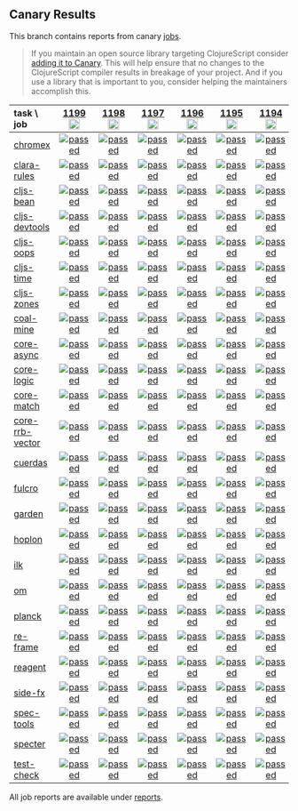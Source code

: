 ## Canary Results

This branch contains reports from canary [jobs](https://github.com/cljs-oss/canary/tree/jobs).

> If you maintain an open source library targeting ClojureScript consider [adding it to Canary](https://github.com/cljs-oss/canary/tree/master#how-to-participate). This will help ensure that no changes to the ClojureScript compiler results in breakage of your project. And if you use a library that is important to you, consider helping the maintainers accomplish this.

[//]: # (begin_overview_table)

| task \ job | <a href="reports/2019/11/28/job-001199-1.10.597-23cedecb" title="job #1199&#xA;&#xA;job&#xA;&#xA;requested by BinaryAge Bot (@babot) on 2019-11-28T07:00:08Z">1199<br/><img width=20 height=20 src="https://avatars0.githubusercontent.com/u/1476765?v=4&s=60"></a> | <a href="reports/2019/11/27/job-001198-1.10.597-23cedecb" title="job #1198&#xA;&#xA;job&#xA;&#xA;requested by BinaryAge Bot (@babot) on 2019-11-27T07:00:11Z">1198<br/><img width=20 height=20 src="https://avatars0.githubusercontent.com/u/1476765?v=4&s=60"></a> | <a href="reports/2019/11/26/job-001197-1.10.598-811e38b00" title="job #1197&#xA;&#xA;job -c mfikes -r CLJS-3199&#xA;&#xA;requested by Mike Fikes (@mfikes) on 2019-11-26T17:11:34Z">1197<br/><img width=20 height=20 src="https://avatars1.githubusercontent.com/u/1723464?v=4&s=60"></a> | <a href="reports/2019/11/26/job-001196-1.10.597-23cedecb" title="job #1196&#xA;&#xA;job&#xA;&#xA;requested by BinaryAge Bot (@babot) on 2019-11-26T07:00:10Z">1196<br/><img width=20 height=20 src="https://avatars0.githubusercontent.com/u/1476765?v=4&s=60"></a> | <a href="reports/2019/11/24/job-001195-1.10.597-23cedecb" title="job #1195&#xA;&#xA;job&#xA;&#xA;requested by BinaryAge Bot (@babot) on 2019-11-24T07:00:09Z">1195<br/><img width=20 height=20 src="https://avatars0.githubusercontent.com/u/1476765?v=4&s=60"></a> | <a href="reports/2019/11/23/job-001194-1.10.598-d397aef50" title="job #1194&#xA;&#xA;job -c mfikes -r CLJS-3173&#xA;&#xA;requested by Mike Fikes (@mfikes) on 2019-11-23T19:00:34Z">1194<br/><img width=20 height=20 src="https://avatars1.githubusercontent.com/u/1723464?v=4&s=60"></a> | <a href="reports/2019/11/23/job-001193-1.10.597-23cedecb" title="job #1193&#xA;&#xA;job&#xA;&#xA;requested by BinaryAge Bot (@babot) on 2019-11-23T07:00:10Z">1193<br/><img width=20 height=20 src="https://avatars0.githubusercontent.com/u/1476765?v=4&s=60"></a> | <a href="reports/2019/11/22/job-001192-1.10.598-1528f3021" title="job #1192&#xA;&#xA;job -c mfikes -r CLJS-3195&#xA;&#xA;requested by Mike Fikes (@mfikes) on 2019-11-22T21:55:18Z">1192<br/><img width=20 height=20 src="https://avatars1.githubusercontent.com/u/1723464?v=4&s=60"></a> | <a href="reports/2019/11/22/job-001191-1.10.597-23cedecb" title="job #1191&#xA;&#xA;job&#xA;&#xA;requested by BinaryAge Bot (@babot) on 2019-11-22T07:00:09Z">1191<br/><img width=20 height=20 src="https://avatars0.githubusercontent.com/u/1476765?v=4&s=60"></a> | <a href="reports/2019/11/21/job-001190-1.10.597-23cedecb" title="job #1190&#xA;&#xA;job&#xA;&#xA;requested by BinaryAge Bot (@babot) on 2019-11-21T07:00:19Z">1190<br/><img width=20 height=20 src="https://avatars0.githubusercontent.com/u/1476765?v=4&s=60"></a> |
| :--- | :---: | :---: | :---: | :---: | :---: | :---: | :---: | :---: | :---: | :---: |
| [chromex](https://github.com/binaryage/chromex) | <a href="reports/2019/11/28/job-001199-1.10.597-23cedecb#-chromex"><img title="passed" src="http://box.binaryage.com/s-passed.svg"><a> | <a href="reports/2019/11/27/job-001198-1.10.597-23cedecb#-chromex"><img title="passed" src="http://box.binaryage.com/s-passed.svg"><a> | <a href="reports/2019/11/26/job-001197-1.10.598-811e38b00#-chromex"><img title="passed" src="http://box.binaryage.com/s-passed.svg"><a> | <a href="reports/2019/11/26/job-001196-1.10.597-23cedecb#-chromex"><img title="passed" src="http://box.binaryage.com/s-passed.svg"><a> | <a href="reports/2019/11/24/job-001195-1.10.597-23cedecb#-chromex"><img title="passed" src="http://box.binaryage.com/s-passed.svg"><a> | <a href="reports/2019/11/23/job-001194-1.10.598-d397aef50#-chromex"><img title="passed" src="http://box.binaryage.com/s-passed.svg"><a> | <a href="reports/2019/11/23/job-001193-1.10.597-23cedecb#-chromex"><img title="passed" src="http://box.binaryage.com/s-passed.svg"><a> | <a href="reports/2019/11/22/job-001192-1.10.598-1528f3021#-chromex"><img title="passed" src="http://box.binaryage.com/s-passed.svg"><a> | <a href="reports/2019/11/22/job-001191-1.10.597-23cedecb#-chromex"><img title="passed" src="http://box.binaryage.com/s-passed.svg"><a> | <a href="reports/2019/11/21/job-001190-1.10.597-23cedecb#-chromex"><img title="passed" src="http://box.binaryage.com/s-passed.svg"><a> |
| [clara-rules](https://github.com/cerner/clara-rules) | <a href="reports/2019/11/28/job-001199-1.10.597-23cedecb#-clara-rules"><img title="passed" src="http://box.binaryage.com/s-passed.svg"><a> | <a href="reports/2019/11/27/job-001198-1.10.597-23cedecb#-clara-rules"><img title="passed" src="http://box.binaryage.com/s-passed.svg"><a> | <a href="reports/2019/11/26/job-001197-1.10.598-811e38b00#-clara-rules"><img title="passed" src="http://box.binaryage.com/s-passed.svg"><a> | <a href="reports/2019/11/26/job-001196-1.10.597-23cedecb#-clara-rules"><img title="passed" src="http://box.binaryage.com/s-passed.svg"><a> | <a href="reports/2019/11/24/job-001195-1.10.597-23cedecb#-clara-rules"><img title="passed" src="http://box.binaryage.com/s-passed.svg"><a> | <a href="reports/2019/11/23/job-001194-1.10.598-d397aef50#-clara-rules"><img title="passed" src="http://box.binaryage.com/s-passed.svg"><a> | <a href="reports/2019/11/23/job-001193-1.10.597-23cedecb#-clara-rules"><img title="passed" src="http://box.binaryage.com/s-passed.svg"><a> | <a href="reports/2019/11/22/job-001192-1.10.598-1528f3021#-clara-rules"><img title="passed" src="http://box.binaryage.com/s-passed.svg"><a> | <a href="reports/2019/11/22/job-001191-1.10.597-23cedecb#-clara-rules"><img title="passed" src="http://box.binaryage.com/s-passed.svg"><a> | <a href="reports/2019/11/21/job-001190-1.10.597-23cedecb#-clara-rules"><img title="passed" src="http://box.binaryage.com/s-passed.svg"><a> |
| [cljs-bean](https://github.com/mfikes/cljs-bean) | <a href="reports/2019/11/28/job-001199-1.10.597-23cedecb#-cljs-bean"><img title="passed" src="http://box.binaryage.com/s-passed.svg"><a> | <a href="reports/2019/11/27/job-001198-1.10.597-23cedecb#-cljs-bean"><img title="passed" src="http://box.binaryage.com/s-passed.svg"><a> | <a href="reports/2019/11/26/job-001197-1.10.598-811e38b00#-cljs-bean"><img title="passed" src="http://box.binaryage.com/s-passed.svg"><a> | <a href="reports/2019/11/26/job-001196-1.10.597-23cedecb#-cljs-bean"><img title="passed" src="http://box.binaryage.com/s-passed.svg"><a> | <a href="reports/2019/11/24/job-001195-1.10.597-23cedecb#-cljs-bean"><img title="passed" src="http://box.binaryage.com/s-passed.svg"><a> | <a href="reports/2019/11/23/job-001194-1.10.598-d397aef50#-cljs-bean"><img title="passed" src="http://box.binaryage.com/s-passed.svg"><a> | <a href="reports/2019/11/23/job-001193-1.10.597-23cedecb#-cljs-bean"><img title="passed" src="http://box.binaryage.com/s-passed.svg"><a> | <a href="reports/2019/11/22/job-001192-1.10.598-1528f3021#-cljs-bean"><img title="passed" src="http://box.binaryage.com/s-passed.svg"><a> | <a href="reports/2019/11/22/job-001191-1.10.597-23cedecb#-cljs-bean"><img title="passed" src="http://box.binaryage.com/s-passed.svg"><a> | <a href="reports/2019/11/21/job-001190-1.10.597-23cedecb#-cljs-bean"><img title="passed" src="http://box.binaryage.com/s-passed.svg"><a> |
| [cljs-devtools](https://github.com/binaryage/cljs-devtools) | <a href="reports/2019/11/28/job-001199-1.10.597-23cedecb#-cljs-devtools"><img title="passed" src="http://box.binaryage.com/s-passed.svg"><a> | <a href="reports/2019/11/27/job-001198-1.10.597-23cedecb#-cljs-devtools"><img title="passed" src="http://box.binaryage.com/s-passed.svg"><a> | <a href="reports/2019/11/26/job-001197-1.10.598-811e38b00#-cljs-devtools"><img title="passed" src="http://box.binaryage.com/s-passed.svg"><a> | <a href="reports/2019/11/26/job-001196-1.10.597-23cedecb#-cljs-devtools"><img title="passed" src="http://box.binaryage.com/s-passed.svg"><a> | <a href="reports/2019/11/24/job-001195-1.10.597-23cedecb#-cljs-devtools"><img title="passed" src="http://box.binaryage.com/s-passed.svg"><a> | <a href="reports/2019/11/23/job-001194-1.10.598-d397aef50#-cljs-devtools"><img title="passed" src="http://box.binaryage.com/s-passed.svg"><a> | <a href="reports/2019/11/23/job-001193-1.10.597-23cedecb#-cljs-devtools"><img title="passed" src="http://box.binaryage.com/s-passed.svg"><a> | <a href="reports/2019/11/22/job-001192-1.10.598-1528f3021#-cljs-devtools"><img title="passed" src="http://box.binaryage.com/s-passed.svg"><a> | <a href="reports/2019/11/22/job-001191-1.10.597-23cedecb#-cljs-devtools"><img title="passed" src="http://box.binaryage.com/s-passed.svg"><a> | <a href="reports/2019/11/21/job-001190-1.10.597-23cedecb#-cljs-devtools"><img title="passed" src="http://box.binaryage.com/s-passed.svg"><a> |
| [cljs-oops](https://github.com/binaryage/cljs-oops) | <a href="reports/2019/11/28/job-001199-1.10.597-23cedecb#-cljs-oops"><img title="passed" src="http://box.binaryage.com/s-passed.svg"><a> | <a href="reports/2019/11/27/job-001198-1.10.597-23cedecb#-cljs-oops"><img title="passed" src="http://box.binaryage.com/s-passed.svg"><a> | <a href="reports/2019/11/26/job-001197-1.10.598-811e38b00#-cljs-oops"><img title="passed" src="http://box.binaryage.com/s-passed.svg"><a> | <a href="reports/2019/11/26/job-001196-1.10.597-23cedecb#-cljs-oops"><img title="passed" src="http://box.binaryage.com/s-passed.svg"><a> | <a href="reports/2019/11/24/job-001195-1.10.597-23cedecb#-cljs-oops"><img title="passed" src="http://box.binaryage.com/s-passed.svg"><a> | <a href="reports/2019/11/23/job-001194-1.10.598-d397aef50#-cljs-oops"><img title="passed" src="http://box.binaryage.com/s-passed.svg"><a> | <a href="reports/2019/11/23/job-001193-1.10.597-23cedecb#-cljs-oops"><img title="passed" src="http://box.binaryage.com/s-passed.svg"><a> | <a href="reports/2019/11/22/job-001192-1.10.598-1528f3021#-cljs-oops"><img title="passed" src="http://box.binaryage.com/s-passed.svg"><a> | <a href="reports/2019/11/22/job-001191-1.10.597-23cedecb#-cljs-oops"><img title="passed" src="http://box.binaryage.com/s-passed.svg"><a> | <a href="reports/2019/11/21/job-001190-1.10.597-23cedecb#-cljs-oops"><img title="passed" src="http://box.binaryage.com/s-passed.svg"><a> |
| [cljs-time](https://github.com/andrewmcveigh/cljs-time) | <a href="reports/2019/11/28/job-001199-1.10.597-23cedecb#-cljs-time"><img title="passed" src="http://box.binaryage.com/s-passed.svg"><a> | <a href="reports/2019/11/27/job-001198-1.10.597-23cedecb#-cljs-time"><img title="passed" src="http://box.binaryage.com/s-passed.svg"><a> | <a href="reports/2019/11/26/job-001197-1.10.598-811e38b00#-cljs-time"><img title="passed" src="http://box.binaryage.com/s-passed.svg"><a> | <a href="reports/2019/11/26/job-001196-1.10.597-23cedecb#-cljs-time"><img title="passed" src="http://box.binaryage.com/s-passed.svg"><a> | <a href="reports/2019/11/24/job-001195-1.10.597-23cedecb#-cljs-time"><img title="passed" src="http://box.binaryage.com/s-passed.svg"><a> | <a href="reports/2019/11/23/job-001194-1.10.598-d397aef50#-cljs-time"><img title="passed" src="http://box.binaryage.com/s-passed.svg"><a> | <a href="reports/2019/11/23/job-001193-1.10.597-23cedecb#-cljs-time"><img title="passed" src="http://box.binaryage.com/s-passed.svg"><a> | <a href="reports/2019/11/22/job-001192-1.10.598-1528f3021#-cljs-time"><img title="passed" src="http://box.binaryage.com/s-passed.svg"><a> | <a href="reports/2019/11/22/job-001191-1.10.597-23cedecb#-cljs-time"><img title="passed" src="http://box.binaryage.com/s-passed.svg"><a> | <a href="reports/2019/11/21/job-001190-1.10.597-23cedecb#-cljs-time"><img title="passed" src="http://box.binaryage.com/s-passed.svg"><a> |
| [cljs-zones](https://github.com/binaryage/cljs-zones) | <a href="reports/2019/11/28/job-001199-1.10.597-23cedecb#-cljs-zones"><img title="passed" src="http://box.binaryage.com/s-passed.svg"><a> | <a href="reports/2019/11/27/job-001198-1.10.597-23cedecb#-cljs-zones"><img title="passed" src="http://box.binaryage.com/s-passed.svg"><a> | <a href="reports/2019/11/26/job-001197-1.10.598-811e38b00#-cljs-zones"><img title="passed" src="http://box.binaryage.com/s-passed.svg"><a> | <a href="reports/2019/11/26/job-001196-1.10.597-23cedecb#-cljs-zones"><img title="passed" src="http://box.binaryage.com/s-passed.svg"><a> | <a href="reports/2019/11/24/job-001195-1.10.597-23cedecb#-cljs-zones"><img title="passed" src="http://box.binaryage.com/s-passed.svg"><a> | <a href="reports/2019/11/23/job-001194-1.10.598-d397aef50#-cljs-zones"><img title="passed" src="http://box.binaryage.com/s-passed.svg"><a> | <a href="reports/2019/11/23/job-001193-1.10.597-23cedecb#-cljs-zones"><img title="passed" src="http://box.binaryage.com/s-passed.svg"><a> | <a href="reports/2019/11/22/job-001192-1.10.598-1528f3021#-cljs-zones"><img title="passed" src="http://box.binaryage.com/s-passed.svg"><a> | <a href="reports/2019/11/22/job-001191-1.10.597-23cedecb#-cljs-zones"><img title="passed" src="http://box.binaryage.com/s-passed.svg"><a> | <a href="reports/2019/11/21/job-001190-1.10.597-23cedecb#-cljs-zones"><img title="passed" src="http://box.binaryage.com/s-passed.svg"><a> |
| [coal-mine](https://github.com/mfikes/coal-mine) | <a href="reports/2019/11/28/job-001199-1.10.597-23cedecb#-coal-mine"><img title="passed" src="http://box.binaryage.com/s-passed.svg"><a> | <a href="reports/2019/11/27/job-001198-1.10.597-23cedecb#-coal-mine"><img title="passed" src="http://box.binaryage.com/s-passed.svg"><a> | <a href="reports/2019/11/26/job-001197-1.10.598-811e38b00#-coal-mine"><img title="passed" src="http://box.binaryage.com/s-passed.svg"><a> | <a href="reports/2019/11/26/job-001196-1.10.597-23cedecb#-coal-mine"><img title="passed" src="http://box.binaryage.com/s-passed.svg"><a> | <a href="reports/2019/11/24/job-001195-1.10.597-23cedecb#-coal-mine"><img title="passed" src="http://box.binaryage.com/s-passed.svg"><a> | <a href="reports/2019/11/23/job-001194-1.10.598-d397aef50#-coal-mine"><img title="passed" src="http://box.binaryage.com/s-passed.svg"><a> | <a href="reports/2019/11/23/job-001193-1.10.597-23cedecb#-coal-mine"><img title="passed" src="http://box.binaryage.com/s-passed.svg"><a> | <a href="reports/2019/11/22/job-001192-1.10.598-1528f3021#-coal-mine"><img title="passed" src="http://box.binaryage.com/s-passed.svg"><a> | <a href="reports/2019/11/22/job-001191-1.10.597-23cedecb#-coal-mine"><img title="passed" src="http://box.binaryage.com/s-passed.svg"><a> | <a href="reports/2019/11/21/job-001190-1.10.597-23cedecb#-coal-mine"><img title="passed" src="http://box.binaryage.com/s-passed.svg"><a> |
| [core-async](https://github.com/clojure/core.async) | <a href="reports/2019/11/28/job-001199-1.10.597-23cedecb#-core-async"><img title="passed" src="http://box.binaryage.com/s-passed.svg"><a> | <a href="reports/2019/11/27/job-001198-1.10.597-23cedecb#-core-async"><img title="passed" src="http://box.binaryage.com/s-passed.svg"><a> | <a href="reports/2019/11/26/job-001197-1.10.598-811e38b00#-core-async"><img title="passed" src="http://box.binaryage.com/s-passed.svg"><a> | <a href="reports/2019/11/26/job-001196-1.10.597-23cedecb#-core-async"><img title="passed" src="http://box.binaryage.com/s-passed.svg"><a> | <a href="reports/2019/11/24/job-001195-1.10.597-23cedecb#-core-async"><img title="passed" src="http://box.binaryage.com/s-passed.svg"><a> | <a href="reports/2019/11/23/job-001194-1.10.598-d397aef50#-core-async"><img title="passed" src="http://box.binaryage.com/s-passed.svg"><a> | <a href="reports/2019/11/23/job-001193-1.10.597-23cedecb#-core-async"><img title="passed" src="http://box.binaryage.com/s-passed.svg"><a> | <a href="reports/2019/11/22/job-001192-1.10.598-1528f3021#-core-async"><img title="passed" src="http://box.binaryage.com/s-passed.svg"><a> | <a href="reports/2019/11/22/job-001191-1.10.597-23cedecb#-core-async"><img title="passed" src="http://box.binaryage.com/s-passed.svg"><a> | <a href="reports/2019/11/21/job-001190-1.10.597-23cedecb#-core-async"><img title="passed" src="http://box.binaryage.com/s-passed.svg"><a> |
| [core-logic](https://github.com/clojure/core.logic) | <a href="reports/2019/11/28/job-001199-1.10.597-23cedecb#-core-logic"><img title="passed" src="http://box.binaryage.com/s-passed.svg"><a> | <a href="reports/2019/11/27/job-001198-1.10.597-23cedecb#-core-logic"><img title="passed" src="http://box.binaryage.com/s-passed.svg"><a> | <a href="reports/2019/11/26/job-001197-1.10.598-811e38b00#-core-logic"><img title="passed" src="http://box.binaryage.com/s-passed.svg"><a> | <a href="reports/2019/11/26/job-001196-1.10.597-23cedecb#-core-logic"><img title="passed" src="http://box.binaryage.com/s-passed.svg"><a> | <a href="reports/2019/11/24/job-001195-1.10.597-23cedecb#-core-logic"><img title="passed" src="http://box.binaryage.com/s-passed.svg"><a> | <a href="reports/2019/11/23/job-001194-1.10.598-d397aef50#-core-logic"><img title="passed" src="http://box.binaryage.com/s-passed.svg"><a> | <a href="reports/2019/11/23/job-001193-1.10.597-23cedecb#-core-logic"><img title="passed" src="http://box.binaryage.com/s-passed.svg"><a> | <a href="reports/2019/11/22/job-001192-1.10.598-1528f3021#-core-logic"><img title="passed" src="http://box.binaryage.com/s-passed.svg"><a> | <a href="reports/2019/11/22/job-001191-1.10.597-23cedecb#-core-logic"><img title="passed" src="http://box.binaryage.com/s-passed.svg"><a> | <a href="reports/2019/11/21/job-001190-1.10.597-23cedecb#-core-logic"><img title="passed" src="http://box.binaryage.com/s-passed.svg"><a> |
| [core-match](https://github.com/clojure/core.match) | <a href="reports/2019/11/28/job-001199-1.10.597-23cedecb#-core-match"><img title="passed" src="http://box.binaryage.com/s-passed.svg"><a> | <a href="reports/2019/11/27/job-001198-1.10.597-23cedecb#-core-match"><img title="passed" src="http://box.binaryage.com/s-passed.svg"><a> | <a href="reports/2019/11/26/job-001197-1.10.598-811e38b00#-core-match"><img title="passed" src="http://box.binaryage.com/s-passed.svg"><a> | <a href="reports/2019/11/26/job-001196-1.10.597-23cedecb#-core-match"><img title="passed" src="http://box.binaryage.com/s-passed.svg"><a> | <a href="reports/2019/11/24/job-001195-1.10.597-23cedecb#-core-match"><img title="passed" src="http://box.binaryage.com/s-passed.svg"><a> | <a href="reports/2019/11/23/job-001194-1.10.598-d397aef50#-core-match"><img title="passed" src="http://box.binaryage.com/s-passed.svg"><a> | <a href="reports/2019/11/23/job-001193-1.10.597-23cedecb#-core-match"><img title="passed" src="http://box.binaryage.com/s-passed.svg"><a> | <a href="reports/2019/11/22/job-001192-1.10.598-1528f3021#-core-match"><img title="passed" src="http://box.binaryage.com/s-passed.svg"><a> | <a href="reports/2019/11/22/job-001191-1.10.597-23cedecb#-core-match"><img title="passed" src="http://box.binaryage.com/s-passed.svg"><a> | <a href="reports/2019/11/21/job-001190-1.10.597-23cedecb#-core-match"><img title="passed" src="http://box.binaryage.com/s-passed.svg"><a> |
| [core-rrb-vector](https://github.com/clojure/core.rrb-vector) | <a href="reports/2019/11/28/job-001199-1.10.597-23cedecb#-core-rrb-vector"><img title="passed" src="http://box.binaryage.com/s-passed.svg"><a> | <a href="reports/2019/11/27/job-001198-1.10.597-23cedecb#-core-rrb-vector"><img title="passed" src="http://box.binaryage.com/s-passed.svg"><a> | <a href="reports/2019/11/26/job-001197-1.10.598-811e38b00#-core-rrb-vector"><img title="passed" src="http://box.binaryage.com/s-passed.svg"><a> | <a href="reports/2019/11/26/job-001196-1.10.597-23cedecb#-core-rrb-vector"><img title="passed" src="http://box.binaryage.com/s-passed.svg"><a> | <a href="reports/2019/11/24/job-001195-1.10.597-23cedecb#-core-rrb-vector"><img title="passed" src="http://box.binaryage.com/s-passed.svg"><a> | <a href="reports/2019/11/23/job-001194-1.10.598-d397aef50#-core-rrb-vector"><img title="passed" src="http://box.binaryage.com/s-passed.svg"><a> | <a href="reports/2019/11/23/job-001193-1.10.597-23cedecb#-core-rrb-vector"><img title="passed" src="http://box.binaryage.com/s-passed.svg"><a> | <a href="reports/2019/11/22/job-001192-1.10.598-1528f3021#-core-rrb-vector"><img title="passed" src="http://box.binaryage.com/s-passed.svg"><a> | <a href="reports/2019/11/22/job-001191-1.10.597-23cedecb#-core-rrb-vector"><img title="passed" src="http://box.binaryage.com/s-passed.svg"><a> | <a href="reports/2019/11/21/job-001190-1.10.597-23cedecb#-core-rrb-vector"><img title="passed" src="http://box.binaryage.com/s-passed.svg"><a> |
| [cuerdas](https://github.com/funcool/cuerdas) | <a href="reports/2019/11/28/job-001199-1.10.597-23cedecb#-cuerdas"><img title="passed" src="http://box.binaryage.com/s-passed.svg"><a> | <a href="reports/2019/11/27/job-001198-1.10.597-23cedecb#-cuerdas"><img title="passed" src="http://box.binaryage.com/s-passed.svg"><a> | <a href="reports/2019/11/26/job-001197-1.10.598-811e38b00#-cuerdas"><img title="passed" src="http://box.binaryage.com/s-passed.svg"><a> | <a href="reports/2019/11/26/job-001196-1.10.597-23cedecb#-cuerdas"><img title="passed" src="http://box.binaryage.com/s-passed.svg"><a> | <a href="reports/2019/11/24/job-001195-1.10.597-23cedecb#-cuerdas"><img title="passed" src="http://box.binaryage.com/s-passed.svg"><a> | <a href="reports/2019/11/23/job-001194-1.10.598-d397aef50#-cuerdas"><img title="passed" src="http://box.binaryage.com/s-passed.svg"><a> | <a href="reports/2019/11/23/job-001193-1.10.597-23cedecb#-cuerdas"><img title="passed" src="http://box.binaryage.com/s-passed.svg"><a> | <a href="reports/2019/11/22/job-001192-1.10.598-1528f3021#-cuerdas"><img title="passed" src="http://box.binaryage.com/s-passed.svg"><a> | <a href="reports/2019/11/22/job-001191-1.10.597-23cedecb#-cuerdas"><img title="passed" src="http://box.binaryage.com/s-passed.svg"><a> | <a href="reports/2019/11/21/job-001190-1.10.597-23cedecb#-cuerdas"><img title="passed" src="http://box.binaryage.com/s-passed.svg"><a> |
| [fulcro](https://github.com/fulcrologic/fulcro) | <a href="reports/2019/11/28/job-001199-1.10.597-23cedecb#-fulcro"><img title="passed" src="http://box.binaryage.com/s-passed.svg"><a> | <a href="reports/2019/11/27/job-001198-1.10.597-23cedecb#-fulcro"><img title="passed" src="http://box.binaryage.com/s-passed.svg"><a> | <a href="reports/2019/11/26/job-001197-1.10.598-811e38b00#-fulcro"><img title="passed" src="http://box.binaryage.com/s-passed.svg"><a> | <a href="reports/2019/11/26/job-001196-1.10.597-23cedecb#-fulcro"><img title="passed" src="http://box.binaryage.com/s-passed.svg"><a> | <a href="reports/2019/11/24/job-001195-1.10.597-23cedecb#-fulcro"><img title="passed" src="http://box.binaryage.com/s-passed.svg"><a> | <a href="reports/2019/11/23/job-001194-1.10.598-d397aef50#-fulcro"><img title="passed" src="http://box.binaryage.com/s-passed.svg"><a> | <a href="reports/2019/11/23/job-001193-1.10.597-23cedecb#-fulcro"><img title="passed" src="http://box.binaryage.com/s-passed.svg"><a> | <a href="reports/2019/11/22/job-001192-1.10.598-1528f3021#-fulcro"><img title="passed" src="http://box.binaryage.com/s-passed.svg"><a> | <a href="reports/2019/11/22/job-001191-1.10.597-23cedecb#-fulcro"><img title="passed" src="http://box.binaryage.com/s-passed.svg"><a> | <a href="reports/2019/11/21/job-001190-1.10.597-23cedecb#-fulcro"><img title="passed" src="http://box.binaryage.com/s-passed.svg"><a> |
| [garden](https://github.com/noprompt/garden) | <a href="reports/2019/11/28/job-001199-1.10.597-23cedecb#-garden"><img title="passed" src="http://box.binaryage.com/s-passed.svg"><a> | <a href="reports/2019/11/27/job-001198-1.10.597-23cedecb#-garden"><img title="passed" src="http://box.binaryage.com/s-passed.svg"><a> | <a href="reports/2019/11/26/job-001197-1.10.598-811e38b00#-garden"><img title="passed" src="http://box.binaryage.com/s-passed.svg"><a> | <a href="reports/2019/11/26/job-001196-1.10.597-23cedecb#-garden"><img title="passed" src="http://box.binaryage.com/s-passed.svg"><a> | <a href="reports/2019/11/24/job-001195-1.10.597-23cedecb#-garden"><img title="passed" src="http://box.binaryage.com/s-passed.svg"><a> | <a href="reports/2019/11/23/job-001194-1.10.598-d397aef50#-garden"><img title="passed" src="http://box.binaryage.com/s-passed.svg"><a> | <a href="reports/2019/11/23/job-001193-1.10.597-23cedecb#-garden"><img title="passed" src="http://box.binaryage.com/s-passed.svg"><a> | <a href="reports/2019/11/22/job-001192-1.10.598-1528f3021#-garden"><img title="passed" src="http://box.binaryage.com/s-passed.svg"><a> | <a href="reports/2019/11/22/job-001191-1.10.597-23cedecb#-garden"><img title="passed" src="http://box.binaryage.com/s-passed.svg"><a> | <a href="reports/2019/11/21/job-001190-1.10.597-23cedecb#-garden"><img title="passed" src="http://box.binaryage.com/s-passed.svg"><a> |
| [hoplon](https://github.com/hoplon/hoplon) | <a href="reports/2019/11/28/job-001199-1.10.597-23cedecb#-hoplon"><img title="passed" src="http://box.binaryage.com/s-passed.svg"><a> | <a href="reports/2019/11/27/job-001198-1.10.597-23cedecb#-hoplon"><img title="passed" src="http://box.binaryage.com/s-passed.svg"><a> | <a href="reports/2019/11/26/job-001197-1.10.598-811e38b00#-hoplon"><img title="passed" src="http://box.binaryage.com/s-passed.svg"><a> | <a href="reports/2019/11/26/job-001196-1.10.597-23cedecb#-hoplon"><img title="passed" src="http://box.binaryage.com/s-passed.svg"><a> | <a href="reports/2019/11/24/job-001195-1.10.597-23cedecb#-hoplon"><img title="passed" src="http://box.binaryage.com/s-passed.svg"><a> | <a href="reports/2019/11/23/job-001194-1.10.598-d397aef50#-hoplon"><img title="passed" src="http://box.binaryage.com/s-passed.svg"><a> | <a href="reports/2019/11/23/job-001193-1.10.597-23cedecb#-hoplon"><img title="passed" src="http://box.binaryage.com/s-passed.svg"><a> | <a href="reports/2019/11/22/job-001192-1.10.598-1528f3021#-hoplon"><img title="passed" src="http://box.binaryage.com/s-passed.svg"><a> | <a href="reports/2019/11/22/job-001191-1.10.597-23cedecb#-hoplon"><img title="passed" src="http://box.binaryage.com/s-passed.svg"><a> | <a href="reports/2019/11/21/job-001190-1.10.597-23cedecb#-hoplon"><img title="passed" src="http://box.binaryage.com/s-passed.svg"><a> |
| [ilk](https://github.com/mfikes/ilk) | <a href="reports/2019/11/28/job-001199-1.10.597-23cedecb#-ilk"><img title="passed" src="http://box.binaryage.com/s-passed.svg"><a> | <a href="reports/2019/11/27/job-001198-1.10.597-23cedecb#-ilk"><img title="passed" src="http://box.binaryage.com/s-passed.svg"><a> | <a href="reports/2019/11/26/job-001197-1.10.598-811e38b00#-ilk"><img title="passed" src="http://box.binaryage.com/s-passed.svg"><a> | <a href="reports/2019/11/26/job-001196-1.10.597-23cedecb#-ilk"><img title="passed" src="http://box.binaryage.com/s-passed.svg"><a> | <a href="reports/2019/11/24/job-001195-1.10.597-23cedecb#-ilk"><img title="passed" src="http://box.binaryage.com/s-passed.svg"><a> | <a href="reports/2019/11/23/job-001194-1.10.598-d397aef50#-ilk"><img title="passed" src="http://box.binaryage.com/s-passed.svg"><a> | <a href="reports/2019/11/23/job-001193-1.10.597-23cedecb#-ilk"><img title="passed" src="http://box.binaryage.com/s-passed.svg"><a> | <a href="reports/2019/11/22/job-001192-1.10.598-1528f3021#-ilk"><img title="passed" src="http://box.binaryage.com/s-passed.svg"><a> | <a href="reports/2019/11/22/job-001191-1.10.597-23cedecb#-ilk"><img title="passed" src="http://box.binaryage.com/s-passed.svg"><a> | <a href="reports/2019/11/21/job-001190-1.10.597-23cedecb#-ilk"><img title="passed" src="http://box.binaryage.com/s-passed.svg"><a> |
| [om](https://github.com/omcljs/om) | <a href="reports/2019/11/28/job-001199-1.10.597-23cedecb#-om"><img title="passed" src="http://box.binaryage.com/s-passed.svg"><a> | <a href="reports/2019/11/27/job-001198-1.10.597-23cedecb#-om"><img title="passed" src="http://box.binaryage.com/s-passed.svg"><a> | <a href="reports/2019/11/26/job-001197-1.10.598-811e38b00#-om"><img title="passed" src="http://box.binaryage.com/s-passed.svg"><a> | <a href="reports/2019/11/26/job-001196-1.10.597-23cedecb#-om"><img title="passed" src="http://box.binaryage.com/s-passed.svg"><a> | <a href="reports/2019/11/24/job-001195-1.10.597-23cedecb#-om"><img title="passed" src="http://box.binaryage.com/s-passed.svg"><a> | <a href="reports/2019/11/23/job-001194-1.10.598-d397aef50#-om"><img title="passed" src="http://box.binaryage.com/s-passed.svg"><a> | <a href="reports/2019/11/23/job-001193-1.10.597-23cedecb#-om"><img title="passed" src="http://box.binaryage.com/s-passed.svg"><a> | <a href="reports/2019/11/22/job-001192-1.10.598-1528f3021#-om"><img title="passed" src="http://box.binaryage.com/s-passed.svg"><a> | <a href="reports/2019/11/22/job-001191-1.10.597-23cedecb#-om"><img title="passed" src="http://box.binaryage.com/s-passed.svg"><a> | <a href="reports/2019/11/21/job-001190-1.10.597-23cedecb#-om"><img title="passed" src="http://box.binaryage.com/s-passed.svg"><a> |
| [planck](https://github.com/planck-repl/planck) | <a href="reports/2019/11/28/job-001199-1.10.597-23cedecb#-planck"><img title="passed" src="http://box.binaryage.com/s-passed.svg"><a> | <a href="reports/2019/11/27/job-001198-1.10.597-23cedecb#-planck"><img title="passed" src="http://box.binaryage.com/s-passed.svg"><a> | <a href="reports/2019/11/26/job-001197-1.10.598-811e38b00#-planck"><img title="passed" src="http://box.binaryage.com/s-passed.svg"><a> | <a href="reports/2019/11/26/job-001196-1.10.597-23cedecb#-planck"><img title="passed" src="http://box.binaryage.com/s-passed.svg"><a> | <a href="reports/2019/11/24/job-001195-1.10.597-23cedecb#-planck"><img title="passed" src="http://box.binaryage.com/s-passed.svg"><a> | <a href="reports/2019/11/23/job-001194-1.10.598-d397aef50#-planck"><img title="passed" src="http://box.binaryage.com/s-passed.svg"><a> | <a href="reports/2019/11/23/job-001193-1.10.597-23cedecb#-planck"><img title="passed" src="http://box.binaryage.com/s-passed.svg"><a> | <a href="reports/2019/11/22/job-001192-1.10.598-1528f3021#-planck"><img title="passed" src="http://box.binaryage.com/s-passed.svg"><a> | <a href="reports/2019/11/22/job-001191-1.10.597-23cedecb#-planck"><img title="passed" src="http://box.binaryage.com/s-passed.svg"><a> | <a href="reports/2019/11/21/job-001190-1.10.597-23cedecb#-planck"><img title="passed" src="http://box.binaryage.com/s-passed.svg"><a> |
| [re-frame](https://github.com/Day8/re-frame) | <a href="reports/2019/11/28/job-001199-1.10.597-23cedecb#-re-frame"><img title="passed" src="http://box.binaryage.com/s-passed.svg"><a> | <a href="reports/2019/11/27/job-001198-1.10.597-23cedecb#-re-frame"><img title="passed" src="http://box.binaryage.com/s-passed.svg"><a> | <a href="reports/2019/11/26/job-001197-1.10.598-811e38b00#-re-frame"><img title="passed" src="http://box.binaryage.com/s-passed.svg"><a> | <a href="reports/2019/11/26/job-001196-1.10.597-23cedecb#-re-frame"><img title="passed" src="http://box.binaryage.com/s-passed.svg"><a> | <a href="reports/2019/11/24/job-001195-1.10.597-23cedecb#-re-frame"><img title="passed" src="http://box.binaryage.com/s-passed.svg"><a> | <a href="reports/2019/11/23/job-001194-1.10.598-d397aef50#-re-frame"><img title="passed" src="http://box.binaryage.com/s-passed.svg"><a> | <a href="reports/2019/11/23/job-001193-1.10.597-23cedecb#-re-frame"><img title="passed" src="http://box.binaryage.com/s-passed.svg"><a> | <a href="reports/2019/11/22/job-001192-1.10.598-1528f3021#-re-frame"><img title="passed" src="http://box.binaryage.com/s-passed.svg"><a> | <a href="reports/2019/11/22/job-001191-1.10.597-23cedecb#-re-frame"><img title="passed" src="http://box.binaryage.com/s-passed.svg"><a> | <a href="reports/2019/11/21/job-001190-1.10.597-23cedecb#-re-frame"><img title="passed" src="http://box.binaryage.com/s-passed.svg"><a> |
| [reagent](https://github.com/reagent-project/reagent) | <a href="reports/2019/11/28/job-001199-1.10.597-23cedecb#-reagent"><img title="passed" src="http://box.binaryage.com/s-passed.svg"><a> | <a href="reports/2019/11/27/job-001198-1.10.597-23cedecb#-reagent"><img title="passed" src="http://box.binaryage.com/s-passed.svg"><a> | <a href="reports/2019/11/26/job-001197-1.10.598-811e38b00#-reagent"><img title="passed" src="http://box.binaryage.com/s-passed.svg"><a> | <a href="reports/2019/11/26/job-001196-1.10.597-23cedecb#-reagent"><img title="passed" src="http://box.binaryage.com/s-passed.svg"><a> | <a href="reports/2019/11/24/job-001195-1.10.597-23cedecb#-reagent"><img title="passed" src="http://box.binaryage.com/s-passed.svg"><a> | <a href="reports/2019/11/23/job-001194-1.10.598-d397aef50#-reagent"><img title="passed" src="http://box.binaryage.com/s-passed.svg"><a> | <a href="reports/2019/11/23/job-001193-1.10.597-23cedecb#-reagent"><img title="passed" src="http://box.binaryage.com/s-passed.svg"><a> | <a href="reports/2019/11/22/job-001192-1.10.598-1528f3021#-reagent"><img title="passed" src="http://box.binaryage.com/s-passed.svg"><a> | <a href="reports/2019/11/22/job-001191-1.10.597-23cedecb#-reagent"><img title="passed" src="http://box.binaryage.com/s-passed.svg"><a> | <a href="reports/2019/11/21/job-001190-1.10.597-23cedecb#-reagent"><img title="passed" src="http://box.binaryage.com/s-passed.svg"><a> |
| [side-fx](https://github.com/cljsrn/side-fx) | <a href="reports/2019/11/28/job-001199-1.10.597-23cedecb#-side-fx"><img title="passed" src="http://box.binaryage.com/s-passed.svg"><a> | <a href="reports/2019/11/27/job-001198-1.10.597-23cedecb#-side-fx"><img title="passed" src="http://box.binaryage.com/s-passed.svg"><a> | <a href="reports/2019/11/26/job-001197-1.10.598-811e38b00#-side-fx"><img title="passed" src="http://box.binaryage.com/s-passed.svg"><a> | <a href="reports/2019/11/26/job-001196-1.10.597-23cedecb#-side-fx"><img title="passed" src="http://box.binaryage.com/s-passed.svg"><a> | <a href="reports/2019/11/24/job-001195-1.10.597-23cedecb#-side-fx"><img title="passed" src="http://box.binaryage.com/s-passed.svg"><a> | <a href="reports/2019/11/23/job-001194-1.10.598-d397aef50#-side-fx"><img title="passed" src="http://box.binaryage.com/s-passed.svg"><a> | <a href="reports/2019/11/23/job-001193-1.10.597-23cedecb#-side-fx"><img title="passed" src="http://box.binaryage.com/s-passed.svg"><a> | <a href="reports/2019/11/22/job-001192-1.10.598-1528f3021#-side-fx"><img title="passed" src="http://box.binaryage.com/s-passed.svg"><a> | <a href="reports/2019/11/22/job-001191-1.10.597-23cedecb#-side-fx"><img title="passed" src="http://box.binaryage.com/s-passed.svg"><a> | <a href="reports/2019/11/21/job-001190-1.10.597-23cedecb#-side-fx"><img title="passed" src="http://box.binaryage.com/s-passed.svg"><a> |
| [spec-tools](https://github.com/metosin/spec-tools) | <a href="reports/2019/11/28/job-001199-1.10.597-23cedecb#-spec-tools"><img title="passed" src="http://box.binaryage.com/s-passed.svg"><a> | <a href="reports/2019/11/27/job-001198-1.10.597-23cedecb#-spec-tools"><img title="passed" src="http://box.binaryage.com/s-passed.svg"><a> | <a href="reports/2019/11/26/job-001197-1.10.598-811e38b00#-spec-tools"><img title="passed" src="http://box.binaryage.com/s-passed.svg"><a> | <a href="reports/2019/11/26/job-001196-1.10.597-23cedecb#-spec-tools"><img title="passed" src="http://box.binaryage.com/s-passed.svg"><a> | <a href="reports/2019/11/24/job-001195-1.10.597-23cedecb#-spec-tools"><img title="passed" src="http://box.binaryage.com/s-passed.svg"><a> | <a href="reports/2019/11/23/job-001194-1.10.598-d397aef50#-spec-tools"><img title="passed" src="http://box.binaryage.com/s-passed.svg"><a> | <a href="reports/2019/11/23/job-001193-1.10.597-23cedecb#-spec-tools"><img title="passed" src="http://box.binaryage.com/s-passed.svg"><a> | <a href="reports/2019/11/22/job-001192-1.10.598-1528f3021#-spec-tools"><img title="passed" src="http://box.binaryage.com/s-passed.svg"><a> | <a href="reports/2019/11/22/job-001191-1.10.597-23cedecb#-spec-tools"><img title="passed" src="http://box.binaryage.com/s-passed.svg"><a> | <a href="reports/2019/11/21/job-001190-1.10.597-23cedecb#-spec-tools"><img title="passed" src="http://box.binaryage.com/s-passed.svg"><a> |
| [specter](https://github.com/nathanmarz/specter) | <a href="reports/2019/11/28/job-001199-1.10.597-23cedecb#-specter"><img title="passed" src="http://box.binaryage.com/s-passed.svg"><a> | <a href="reports/2019/11/27/job-001198-1.10.597-23cedecb#-specter"><img title="passed" src="http://box.binaryage.com/s-passed.svg"><a> | <a href="reports/2019/11/26/job-001197-1.10.598-811e38b00#-specter"><img title="passed" src="http://box.binaryage.com/s-passed.svg"><a> | <a href="reports/2019/11/26/job-001196-1.10.597-23cedecb#-specter"><img title="passed" src="http://box.binaryage.com/s-passed.svg"><a> | <a href="reports/2019/11/24/job-001195-1.10.597-23cedecb#-specter"><img title="passed" src="http://box.binaryage.com/s-passed.svg"><a> | <a href="reports/2019/11/23/job-001194-1.10.598-d397aef50#-specter"><img title="passed" src="http://box.binaryage.com/s-passed.svg"><a> | <a href="reports/2019/11/23/job-001193-1.10.597-23cedecb#-specter"><img title="passed" src="http://box.binaryage.com/s-passed.svg"><a> | <a href="reports/2019/11/22/job-001192-1.10.598-1528f3021#-specter"><img title="passed" src="http://box.binaryage.com/s-passed.svg"><a> | <a href="reports/2019/11/22/job-001191-1.10.597-23cedecb#-specter"><img title="passed" src="http://box.binaryage.com/s-passed.svg"><a> | <a href="reports/2019/11/21/job-001190-1.10.597-23cedecb#-specter"><img title="passed" src="http://box.binaryage.com/s-passed.svg"><a> |
| [test-check](https://github.com/clojure/test.check) | <a href="reports/2019/11/28/job-001199-1.10.597-23cedecb#-test-check"><img title="passed" src="http://box.binaryage.com/s-passed.svg"><a> | <a href="reports/2019/11/27/job-001198-1.10.597-23cedecb#-test-check"><img title="passed" src="http://box.binaryage.com/s-passed.svg"><a> | <a href="reports/2019/11/26/job-001197-1.10.598-811e38b00#-test-check"><img title="passed" src="http://box.binaryage.com/s-passed.svg"><a> | <a href="reports/2019/11/26/job-001196-1.10.597-23cedecb#-test-check"><img title="passed" src="http://box.binaryage.com/s-passed.svg"><a> | <a href="reports/2019/11/24/job-001195-1.10.597-23cedecb#-test-check"><img title="passed" src="http://box.binaryage.com/s-passed.svg"><a> | <a href="reports/2019/11/23/job-001194-1.10.598-d397aef50#-test-check"><img title="passed" src="http://box.binaryage.com/s-passed.svg"><a> | <a href="reports/2019/11/23/job-001193-1.10.597-23cedecb#-test-check"><img title="passed" src="http://box.binaryage.com/s-passed.svg"><a> | <a href="reports/2019/11/22/job-001192-1.10.598-1528f3021#-test-check"><img title="passed" src="http://box.binaryage.com/s-passed.svg"><a> | <a href="reports/2019/11/22/job-001191-1.10.597-23cedecb#-test-check"><img title="passed" src="http://box.binaryage.com/s-passed.svg"><a> | <a href="reports/2019/11/21/job-001190-1.10.597-23cedecb#-test-check"><img title="passed" src="http://box.binaryage.com/s-passed.svg"><a> |

[//]: # (end_overview_table)

All job reports are available under [reports](reports).
